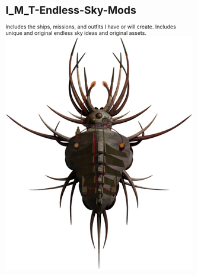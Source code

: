 # I_M_T-Endless-Sky-Mods
Includes the ships, missions, and outfits I have or will create. Includes unique and original endless sky ideas and original assets.
![Captured Archon](https://github.com/IModThings/I_M_T-Endless-Sky-Mods/blob/master/Endless%20Addon/images/ship/archborg@2x.png?raw=true)
